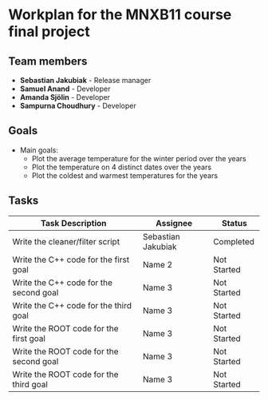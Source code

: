 # Workplan for the MNXB11 course final project

## Team members
- **Sebastian Jakubiak** - Release manager
- **Samuel Anand** - Developer
- **Amanda Sjölin** - Developer
- **Sampurna Choudhury** - Developer

## Goals
- Main goals:
    - Plot the average temperature for the winter period over the years
    - Plot the temperature on 4 distinct dates over the years
    - Plot the coldest and warmest temperatures for the years

## Tasks

| Task Description                          | Assignee | Status       |
|-------------------------------------------|----------|--------------|
| Write the cleaner/filter script          | Sebastian Jakubiak   | Completed  |
| Write the C++ code for the first goal    | Name 2   | Not Started  |
| Write the C++ code for the second goal   | Name 3   | Not Started    |
| Write the C++ code for the third goal    | Name 3   | Not Started    |
| Write the ROOT code for the first goal   | Name 3   | Not Started    |
| Write the ROOT code for the second goal  | Name 3   | Not Started    |
| Write the ROOT code for the third goal   | Name 3   | Not Started    |